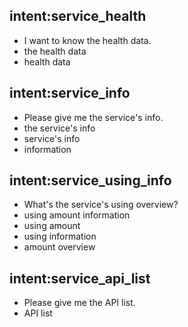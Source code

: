 ## intent:service_health
- I want to know the health data.
- the health data
- health data

## intent:service_info
- Please give me the service's info.
- the service's info
- service's info
- information

## intent:service_using_info
- What's the service's using overview?
- using amount information
- using amount
- using information
- amount overview

## intent:service_api_list
- Please give me the API list.
- API list
